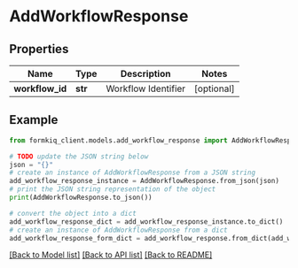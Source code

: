 # AddWorkflowResponse


## Properties

Name | Type | Description | Notes
------------ | ------------- | ------------- | -------------
**workflow_id** | **str** | Workflow Identifier | [optional] 

## Example

```python
from formkiq_client.models.add_workflow_response import AddWorkflowResponse

# TODO update the JSON string below
json = "{}"
# create an instance of AddWorkflowResponse from a JSON string
add_workflow_response_instance = AddWorkflowResponse.from_json(json)
# print the JSON string representation of the object
print(AddWorkflowResponse.to_json())

# convert the object into a dict
add_workflow_response_dict = add_workflow_response_instance.to_dict()
# create an instance of AddWorkflowResponse from a dict
add_workflow_response_form_dict = add_workflow_response.from_dict(add_workflow_response_dict)
```
[[Back to Model list]](../README.md#documentation-for-models) [[Back to API list]](../README.md#documentation-for-api-endpoints) [[Back to README]](../README.md)


